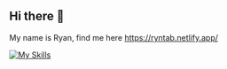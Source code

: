 ## Hi there 👋

My name is Ryan, find me here https://ryntab.netlify.app/

[![My Skills](https://skillicons.dev/icons?i=nuxtjs,vue,tailwind,php,nodejs,supabase)](https://skillicons.dev)

